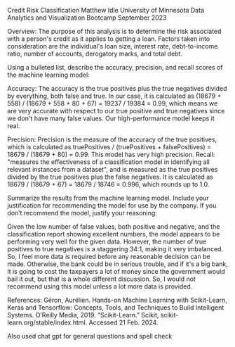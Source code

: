 Credit Risk Classification
Matthew Idle
University of Minnesota Data Analytics and Visualization Bootcamp
September 2023

Overview:
The purpose of this analysis is to determine the risk associated with a person's credit as it applies to getting a loan. Factors taken into consideration are the individual's loan size, interest rate, debt-to-income ratio, number of accounts, derogatory marks, and total debt.

Using a bulleted list, describe the accuracy, precision, and recall scores of the machine learning model:

Accuracy: The accuracy is the true positives plus the true negatives divided by everything, both false and true. In our case, it is calculated as (18679 + 558) / (18679 + 558 + 80 + 67) = 19237 / 19384 = 0.99, which means we are very accurate with respect to our true positive and true negatives since we don't have many false values. Our high-performance model keeps it real.

Precision: Precision is the measure of the accuracy of the true positives, which is calculated as truePositives / (truePositives + falsePositives) = 18679 / (18679 + 80) = 0.99. This model has very high precision.
Recall: "measures the effectiveness of a classification model in identifying all relevant instances from a dataset", and is measured as the true positives divided by the true positives plus the false negatives. It is calculated as 18679 / (18679 + 67) = 18679 / 18746 = 0.996, which rounds up to 1.0.

Summarize the results from the machine learning model. Include your justification for recommending the model for use by the company. If you don’t recommend the model, justify your reasoning:

Given the low number of false values, both positive and negative, and the classification report showing excellent numbers, the model appears to be performing very well for the given data. However, the number of true positives to true negatives is a staggering 34:1, making it very imbalanced. So, I feel more data is required before any reasonable decision can be made. Otherwise, the bank could be in serious trouble, and if it's a big bank, it is going to cost the taxpayers a lot of money since the government would bail it out, but that is a whole different discussion. So, I would not recommend using this model unless a lot more data is provided.


References:
Géron, Aurélien. Hands-on Machine Learning with Scikit-Learn, Keras and Tensorflow: Concepts, Tools, and Techniques to Build Intelligent Systems. O’Reilly Media, 2019. 
 “Scikit-Learn.” Scikit, scikit-learn.org/stable/index.html. Accessed 21 Feb. 2024. 
 
Also used chat gpt for general questions and spell check